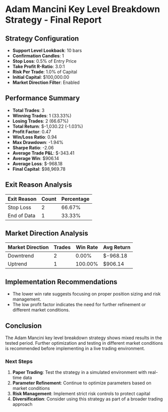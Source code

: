 # Adam Mancini Key Level Breakdown Strategy - Final Report

## Strategy Configuration

- **Support Level Lookback**: 10 bars
- **Confirmation Candles**: 1
- **Stop Loss**: 0.5% of Entry Price
- **Take Profit R-Ratio**: 3.0:1
- **Risk Per Trade**: 1.0% of Capital
- **Initial Capital**: $100,000.00
- **Market Direction Filter**: Enabled

## Performance Summary

- **Total Trades**: 3
- **Winning Trades**: 1 (33.33%)
- **Losing Trades**: 2 (66.67%)
- **Total Return**: $-1,030.22 (-1.03%)
- **Profit Factor**: 0.47
- **Win/Loss Ratio**: 0.94
- **Max Drawdown**: -1.94%
- **Sharpe Ratio**: -2.06
- **Average Trade P&L**: $-343.41
- **Average Win**: $906.14
- **Average Loss**: $-968.18
- **Final Capital**: $98,969.78

## Exit Reason Analysis

| Exit Reason | Count | Percentage |
|------------|-------|------------|
| Stop Loss | 2 | 66.67% |
| End of Data | 1 | 33.33% |

## Market Direction Analysis

| Market Direction | Trades | Win Rate | Avg Return |
|------------------|--------|----------|------------|
| Downtrend | 2 | 0.00% | $-968.18 |
| Uptrend | 1 | 100.00% | $906.14 |

## Implementation Recommendations

- The lower win rate suggests focusing on proper position sizing and risk management.
- The low profit factor indicates the need for further refinement or different market conditions.

## Conclusion

The Adam Mancini key level breakdown strategy shows mixed results in the tested period. Further optimization and testing in different market conditions is recommended before implementing in a live trading environment.

### Next Steps

1. **Paper Trading**: Test the strategy in a simulated environment with real-time data
2. **Parameter Refinement**: Continue to optimize parameters based on market conditions
3. **Risk Management**: Implement strict risk controls to protect capital
4. **Diversification**: Consider using this strategy as part of a broader trading approach
